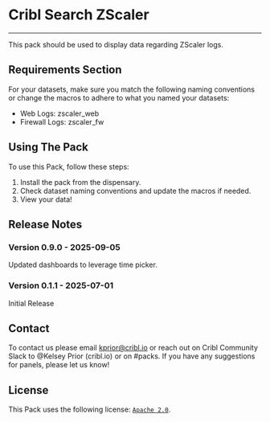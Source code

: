 # Cribl Search ZScaler
----

This pack should be used to display data regarding ZScaler logs.


## Requirements Section

For your datasets, make sure you match the following naming conventions or change the macros to adhere to what you named your datasets:
* Web Logs: zscaler_web
* Firewall Logs: zscaler_fw


## Using The Pack

To use this Pack, follow these steps:

1. Install the pack from the dispensary.
2. Check dataset naming conventions and update the macros if needed. 
3. View your data!


## Release Notes

### Version 0.9.0 - 2025-09-05
Updated dashboards to leverage time picker.

### Version 0.1.1 - 2025-07-01
Initial Release

## Contact
To contact us please email <kprior@cribl.io> or reach out on Cribl Community Slack to @Kelsey Prior (cribl.io) or on #packs. If you have any suggestions for panels, please let us know!


## License
This Pack uses the following license: [`Apache 2.0`](http://apache.org/licenses/LICENSE-2.0).

